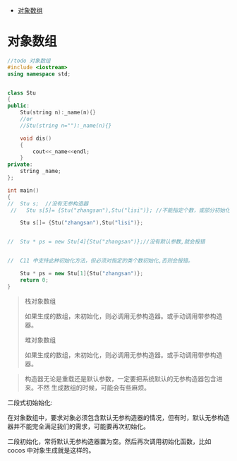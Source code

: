 <!-- TOC -->
* [对象数组](#对象数组)
<!-- TOC -->

# 对象数组
```c++
//todo 对象数组
#include <iostream>
using namespace std;


class Stu
{
public:
    Stu(string n):_name(n){}
    //or
    //Stu(string n=""):_name(n){}

    void dis()
    {
        cout<<_name<<endl;
    }
private:
    string _name;
};

int main()
{
//  Stu s;  //没有无参构造器
 //   Stu s[5]= {Stu("zhangsan"),Stu("lisi")}; //不能指定个数，或部分初始化，则会报错。没有默认参数,就会报错

    Stu s[]= {Stu("zhangsan"),Stu("lisi")};


//  Stu * ps = new Stu[4]{Stu("zhangsan")};//没有默认参数,就会报错


//  C11 中支持此种初始化方法，但必须对指定的类个数初始化,否则会报错。

    Stu * ps = new Stu[1]{Stu("zhangsan")};
    return 0;
}
```

> 栈对象数组
> 
> 如果生成的数组，未初始化，则必调用无参构造器。或手动调用带参构造器。
> 
> 堆对象数组
> 
> 如果生成的数组，未初始化，则必调用无参构造器。或手动调用带参构造器。
> 
> 

>构造器无论是重载还是默认参数，一定要把系统默认的无参构造器包含进来。不然
生成数组的时候，可能会有些麻烦。
>

二段式初始始化:

在对象数组中，要求对象必须包含默认无参构造器的情况，但有时，默认无参构造
器并不能完全满足我们的需求，可能要再次初始化。

二段初始化，常将默认无参构造器置为空。然后再次调用初始化函数，比如 cocos
中对象生成就是这样的。